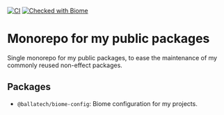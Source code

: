 [![CI](https://github.com/successkrisz/ballatech-public-packages/actions/workflows/ci.yml/badge.svg)](https://github.com/successkrisz/ballatech-public-packages/actions/workflows/ci.yml) [![Checked with Biome](https://img.shields.io/badge/Checked_with-Biome-60a5fa?style=flat&logo=biome)](https://biomejs.dev)

# Monorepo for my public packages

Single monorepo for my public packages, to ease the maintenance of my commonly reused non-effect packages.

## Packages

- `@ballatech/biome-config`: Biome configuration for my projects.
